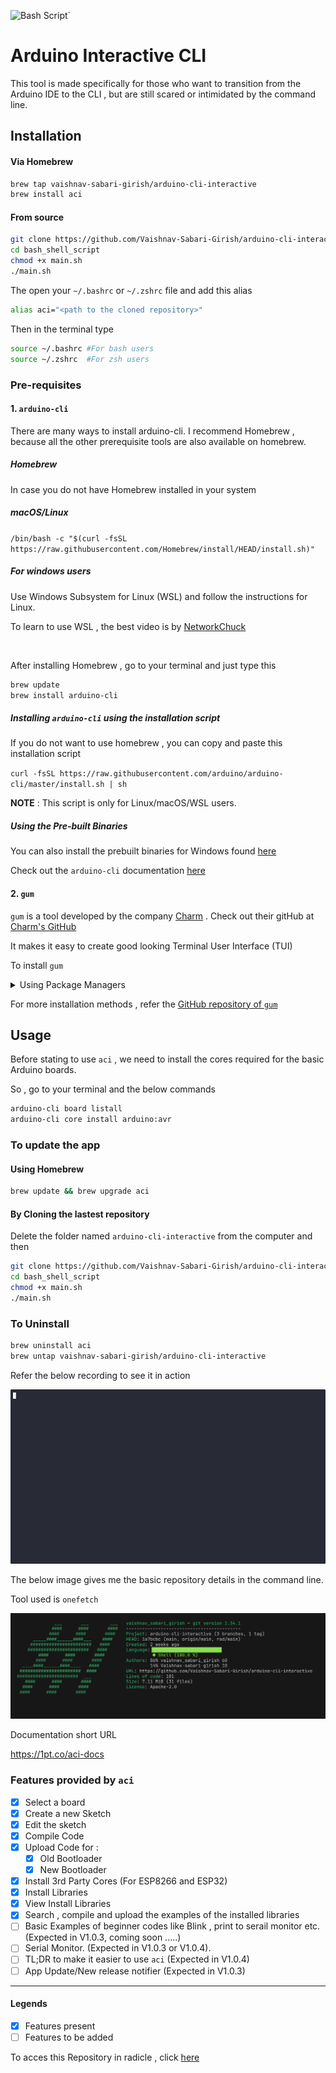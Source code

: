 ![Bash Script](https://img.shields.io/badge/bash_script-%23121011.svg?style=for-the-badge&logo=gnu-bash&logoColor=white)`



# Arduino Interactive CLI

This tool is made specifically for those who want to transition from the Arduino IDE to the CLI , but are still scared or intimidated by the command line. 

## Installation

#### Via Homebrew 

```bash
brew tap vaishnav-sabari-girish/arduino-cli-interactive
brew install aci
```

#### From source 

```bash
git clone https://github.com/Vaishnav-Sabari-Girish/arduino-cli-interactive.git
cd bash_shell_script
chmod +x main.sh 
./main.sh 
```

The open your `~/.bashrc` or `~/.zshrc` file and add this alias 
```bash
alias aci="<path to the cloned repository>"
```

Then in the terminal type 
```bash
source ~/.bashrc #For bash users 
source ~/.zshrc  #For zsh users
```

### Pre-requisites

#### 1. `arduino-cli` 

There are many ways to install arduino-cli. I recommend Homebrew , because all the other prerequisite tools are also available on homebrew. 

##### Homebrew 

In case you do not have Homebrew installed in your system 

##### macOS/Linux

`/bin/bash -c "$(curl -fsSL https://raw.githubusercontent.com/Homebrew/install/HEAD/install.sh)"`

##### For windows users

Use Windows Subsystem for Linux (WSL) and follow the instructions for Linux.

To learn to use WSL , the best video is by [NetworkChuck](https://youtu.be/vxTW22y8zV8?si=mZ5w9KmT0A4_d7Zr)

<br>

After installing Homebrew , go to your terminal and just type this 

```bash
brew update
brew install arduino-cli
```
##### Installing `arduino-cli` using the installation script

If you do not want to use homebrew , you can copy and paste this installation script 

`curl -fsSL https://raw.githubusercontent.com/arduino/arduino-cli/master/install.sh | sh`

**NOTE** : This script is only for Linux/macOS/WSL users. 

##### Using the Pre-built Binaries

You can also install the prebuilt binaries for Windows found [here](https://arduino.github.io/arduino-cli/1.1/installation/#latest-release)

Check out the `arduino-cli` documentation [here](https://arduino.github.io/arduino-cli/1.1/getting-started/)

#### 2. `gum`

`gum` is a tool developed by the company [Charm](https://charm.sh/) . Check out their gitHub at [Charm's GitHub](https://github.com/charmbracelet)

It makes it easy to create good looking Terminal User Interface (TUI)

To install `gum` 

<details>
  <summary>Using Package Managers</summary>
    
    ```bash 

    # macOS or Linux
    brew install gum

    # Arch Linux (btw)
    pacman -S gum

    # Nix
    nix-env -iA nixpkgs.gum

    # Flox
    flox install gum

    # Windows (via WinGet or Scoop)  (Use Linux, or WSL instead of 
                                      directly installing in Windows)
    winget install charmbracelet.gum
    scoop install charm-gum
    ```
</details>

For more installation methods , refer the [GitHub repository of `gum`](https://github.com/charmbracelet/gum)

## Usage

Before stating to use `aci` , we need to install the cores required for the basic Arduino boards.

So , go to your terminal and the below commands 

```bash
arduino-cli board listall
arduino-cli core install arduino:avr
```

### To update the app 

#### Using Homebrew
```bash 
brew update && brew upgrade aci
```
#### By Cloning the lastest repository 
Delete the folder named `arduino-cli-interactive` from the computer and then 

```bash 
git clone https://github.com/Vaishnav-Sabari-Girish/arduino-cli-interactive.git
cd bash_shell_script
chmod +x main.sh 
./main.sh 
```

### To Uninstall 

```bash
brew uninstall aci 
brew untap vaishnav-sabari-girish/arduino-cli-interactive
```

Refer the below recording to see it in action

![action](src/images/recordings/final_cast.gif)


The below image gives me the basic repository details in the command line. 

Tool used is `onefetch`

![Repo deets](my_repo_deets.png)

Documentation short URL 

https://1pt.co/aci-docs


### Features provided by `aci`


- [x] Select a board
- [x] Create a new Sketch
- [x] Edit the sketch 
- [x] Compile Code
- [x] Upload Code for : 
  - [x] Old Bootloader
  - [x] New Bootloader 
- [x] Install 3rd Party Cores (For ESP8266 and ESP32)
- [x] Install Libraries 
- [x] View Install Libraries 
- [x] Search , compile and upload the examples of the installed libraries 
- [ ] Basic Examples of beginner codes like Blink , print to serail monitor etc. (Expected in V1.0.3, 
coming soon .....)
- [ ] Serial Monitor. (Expected in V1.0.3 or V1.0.4). 
- [ ] TL;DR to make it easier to use `aci` (Expected in V1.0.4)
- [ ] App Update/New release notifier (Expected in V1.0.3)

---

#### Legends
- [x] Features present 
- [ ] Features to be added

To acces this Repository in radicle , click [here](https://app.radicle.xyz/nodes/seed.radicle.garden/rad:z2xtEKkr65SpfQZUQWgqVKSVkfbfw)

